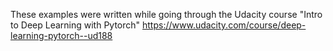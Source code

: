 These examples were written while going through the Udacity course "Intro to Deep Learning with Pytorch" https://www.udacity.com/course/deep-learning-pytorch--ud188 